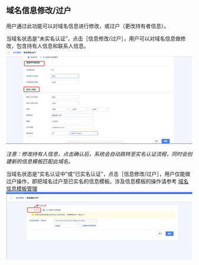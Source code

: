 

## 域名信息修改/过户

用户通过此功能可以对域名信息进行修改，或过户（更改持有者信息）。

当域名状态是“未实名认证”，点击［信息修改/过户］，用户可以对域名信息做修改，包含持有人信息和联系人信息。
![11.png](/images/operate/11.png)

*注意：修改持有人信息，点击确认后，系统会自动跳转至实名认证流程，同时会创建新的信息模板匹配此域名。*

当域名状态是“实名认证中”或“已实名认证”，点击［信息修改/过户］，用户仅能做过户操作，即把域名过户至已实名的信息模板。涉及信息模板的操作请参考 [域名信息模板管理](/infotemplate.md)
![12.png](/images/operate/12.png)
